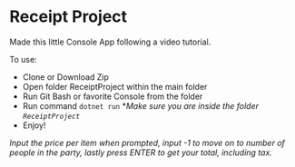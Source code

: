 # Receipt Project

Made this little Console App following a video tutorial. 

To use: 
- Clone or Download Zip
- Open folder ReceiptProject within the main folder
- Run Git Bash or favorite Console from the folder
- Run command `dotnet run` **Make sure you are inside the folder `ReceiptProject`*
- Enjoy!

 *Input the price per item when prompted, input -1 to move on to number of people in the party, lastly press ENTER to get your total, including tax.*

